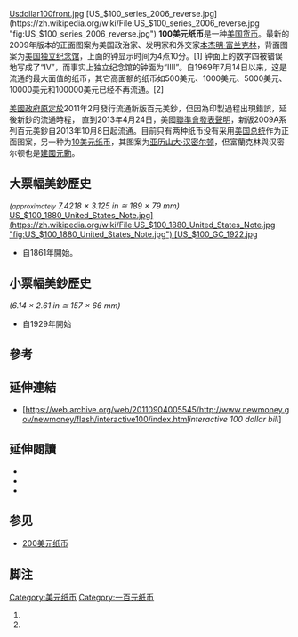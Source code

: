 [Usdollar100front.jpg](https://zh.wikipedia.org/wiki/File:Usdollar100front.jpg "fig:Usdollar100front.jpg") [US_$100_series_2006_reverse.jpg](https://zh.wikipedia.org/wiki/File:US_$100_series_2006_reverse.jpg "fig:US_$100_series_2006_reverse.jpg") **100美元纸币**是一种[美国货币](https://zh.wikipedia.org/wiki/美国货币 "wikilink")。最新的2009年版本的正面图案为美国政治家、发明家和外交家[本杰明·富兰克林](https://zh.wikipedia.org/wiki/本杰明·富兰克林 "wikilink")，背面图案为[美国独立纪念馆](https://zh.wikipedia.org/wiki/美国独立纪念馆 "wikilink")，上面的钟显示时间为4点10分。\[1\] 钟面上的数字四被错误地写成了“IV”，而事实上独立纪念馆的钟面为“IIII”。自1969年7月14日以来，这是流通的最大面值的纸币，其它高面额的纸币如500美元、1000美元、5000美元、10000美元和100000美元已经不再流通。\[2\]

[美國政府原定於](https://zh.wikipedia.org/wiki/美國 "wikilink")2011年2月發行流通新版百元美鈔，但因為印製過程出現錯誤，延後新鈔的流通時程， 直到2013年4月24日，美國[聯準會發表聲明](https://zh.wikipedia.org/wiki/聯準會 "wikilink")，新版2009A系列百元美鈔自2013年10月8日起流通。目前只有两种纸币没有采用[美国总统](../Page/美国总统.md "wikilink")作为正面图案，另一种为[10美元纸币](../Page/10美元纸币.md "wikilink")，其图案为[亚历山大·汉密尔顿](../Page/亚历山大·汉密尔顿.md "wikilink")，但富蘭克林與汉密尔顿也是[建國元勳](https://zh.wikipedia.org/wiki/美國開國元勛 "wikilink")。

## 大票幅美鈔歷史

*(<small>approximately</small> 7.4218 × 3.125 in ≅ 189 × 79 mm)* [US_$100_1880_United_States_Note.jpg](https://zh.wikipedia.org/wiki/File:US_$100_1880_United_States_Note.jpg "fig:US_$100_1880_United_States_Note.jpg") [US_$100_GC_1922.jpg](https://zh.wikipedia.org/wiki/File:US_$100_GC_1922.jpg "fig:US_$100_GC_1922.jpg")

  - 自1861年開始。

## 小票幅美鈔歷史

*(6.14 × 2.61 in ≅ 157 × 66 mm)*

  - 自1929年開始

## 參考

## 延伸連結

  - \[<https://web.archive.org/web/20110904005545/http://www.newmoney.gov/newmoney/flash/interactive100/index.html>*interactive 100 dollar bill*\]

## 延伸閱讀

  -
  -
  -
## 参见

  - [200美元纸币](../Page/200美元纸币.md "wikilink")

## 脚注

[Category:美元纸币](https://zh.wikipedia.org/wiki/Category:美元纸币 "wikilink") [Category:一百元纸币](https://zh.wikipedia.org/wiki/Category:一百元纸币 "wikilink")

1.
2.